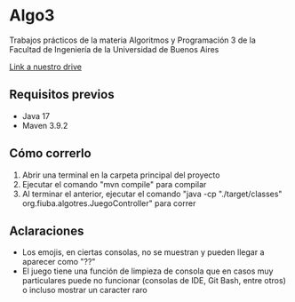 # Algo3
Trabajos prácticos de la materia Algoritmos y Programación 3 de la Facultad de Ingeniería de la Universidad de Buenos Aires

[Link a nuestro drive](https://drive.google.com/drive/folders/1HU6PrcDPuZ-awIRpnUNtXc-FN-g0Q1ba?usp=sharing)

## Requisitos previos
- Java 17
- Maven 3.9.2

## Cómo correrlo
1. Abrir una terminal en la carpeta principal del proyecto
2. Ejecutar el comando "mvn compile" para compilar
3. Al terminar el anterior, ejecutar el comando "java -cp "./target/classes" org.fiuba.algotres.JuegoController" para correr

## Aclaraciones
- Los emojis, en ciertas consolas, no se muestran y pueden llegar a aparecer como "??"
- El juego tiene una función de limpieza de consola que en casos muy particulares puede no funcionar (consolas de IDE, Git Bash, entre otros) o incluso mostrar un caracter raro